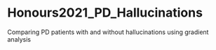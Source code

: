 # Honours2021_PD_Hallucinations
Comparing PD patients with and without hallucinations using gradient analysis
